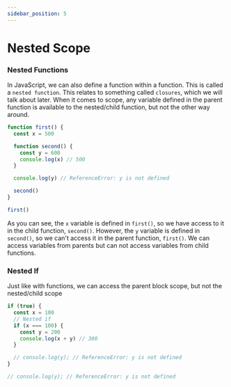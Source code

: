 ```yaml
---
sidebar_position: 5
---
```


# Nested Scope

### Nested Functions

In JavaScript, we can also define a function within a function. This is called a `nested function`. This relates to something called `closures`, which we will talk about later. When it comes to scope, any variable defined in the parent function is available to the nested/child function, but not the other way around.

```js
function first() {
  const x = 500

  function second() {
    const y = 600
    console.log(x) // 500
  }

  console.log(y) // ReferenceError: y is not defined

  second()
}

first()
```

As you can see, the `x` variable is defined in `first()`, so we have access to it in the child function, `second()`. However, the `y` variable is defined in `second()`, so we can't access it in the parent function, `first()`. We can access variables from parents but can not access variables from child functions.

### Nested If

Just like with functions, we can access the parent block scope, but not the nested/child scope

```js
if (true) {
  const x = 100
  // Nested if
  if (x === 100) {
    const y = 200
    console.log(x + y) // 300
  }

  // console.log(y); // ReferenceError: y is not defined
}

// console.log(y); // ReferenceError: y is not defined
```
